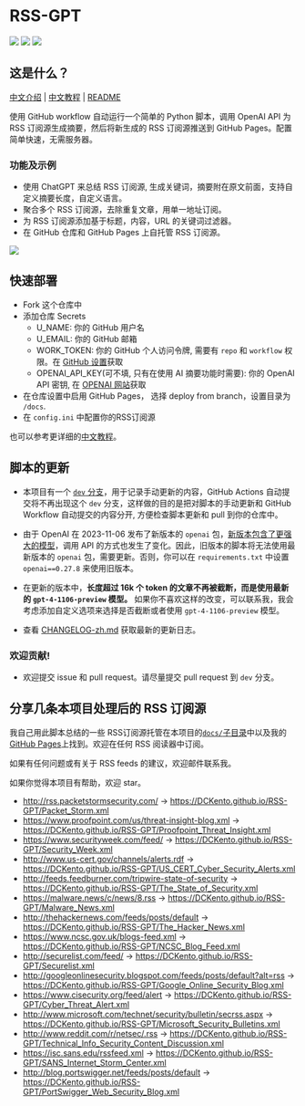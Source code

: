 # RSS-GPT

[![](https://img.shields.io/github/last-commit/yinan-c/RSS-GPT/dev?label=updated)](https://github.com/yinan-c/RSS-GPT/tree/dev)
[![](https://img.shields.io/github/last-commit/yinan-c/RSS-GPT/main?label=feeds%20refreshed)](https://yinan-c.github.io/RSS-GPT/)
[![](https://img.shields.io/github/license/yinan-c/RSS-GPT)](https://github.com/yinan-c/RSS-GPT/blob/master/LICENSE)


## 这是什么？

[中文介绍](https://yinan-c.github.io/rss-gpt.html) | [中文教程](https://yinan-c.github.io/rss-gpt-manual-zh.html) | [README](README.md)

使用 GitHub workflow 自动运行一个简单的 Python 脚本，调用 OpenAI API 为 RSS 订阅源生成摘要，然后将新生成的 RSS 订阅源推送到 GitHub Pages。配置简单快速，无需服务器。

### 功能及示例

- 使用 ChatGPT 来总结 RSS 订阅源, 生成关键词，摘要附在原文前面，支持自定义摘要长度，自定义语言。
- 聚合多个 RSS 订阅源，去除重复文章，用单一地址订阅。
- 为 RSS 订阅源添加基于标题，内容，URL 的关键词过滤器。
- 在 GitHub 仓库和 GitHub Pages 上自托管 RSS 订阅源。

![](https://i.imgur.com/7darABv.jpg)

## 快速部署

- Fork 这个仓库中
- 添加仓库 Secrets
    - U_NAME: 你的 GitHub 用户名
    - U_EMAIL: 你的 GitHub 邮箱
    - WORK_TOKEN: 你的 GitHub 个人访问令牌, 需要有 `repo` 和 `workflow` 权限。在 [GitHub 设置](https://github.com/settings/tokens/new)获取
    - OPENAI_API_KEY(可不填, 只有在使用 AI 摘要功能时需要): 你的 OpenAI API 密钥, 在 [OPENAI 网站](https://platform.openai.com/account/api-keys)获取
- 在仓库设置中启用 GitHub Pages， 选择 deploy from branch，设置目录为 `/docs`.
- 在 `config.ini` 中配置你的RSS订阅源

也可以参考更详细的[中文教程](https://yinan-c.github.io/rss-gpt-manual-zh.html)。

## 脚本的更新

- 本项目有一个 [`dev` 分支](https://github.com/yinan-c/RSS-GPT/tree/dev)，用于记录手动更新的内容，GitHub Actions 自动提交将不再出现这个 `dev` 分支，这样做的目的是把对脚本的手动更新和 GitHub Workflow 自动提交的内容分开, 方便检查脚本更新和 pull 到你的仓库中。

- 由于 OpenAI 在 2023-11-06 发布了新版本的 `openai` 包，[新版本包含了更强大的模型](https://openai.com/blog/new-models-and-developer-products-announced-at-devday)，调用 API 的方式也发生了变化。因此，旧版本的脚本将无法使用最新版本的 `openai` 包，需要更新。否则，你可以在 `requirements.txt` 中设置 `openai==0.27.8` 来使用旧版本。
- 在更新的版本中，**长度超过 16k 个 token 的文章不再被截断，而是使用最新的 `gpt-4-1106-preview` 模型。** 如果你不喜欢这样的改变，可以联系我，我会考虑添加自定义选项来选择是否截断或者使用 `gpt-4-1106-preview` 模型。

- 查看 [CHANGELOG-zh.md](CHANGELOG-zh.md) 获取最新的更新日志。

### 欢迎贡献!

- 欢迎提交 issue 和 pull request。请尽量提交 pull request 到 `dev` 分支。

## 分享几条本项目处理后的 RSS 订阅源

我自己用此脚本总结的一些 RSS订阅源托管在本项目的[`docs/`子目录](https://github.com/yinan-c/RSS-GPT/tree/main/docs)中以及我的 [GitHub Pages](https://yinan-c.github.io/RSS-GPT/)上找到。欢迎在任何 RSS 阅读器中订阅。

如果有任何问题或有关于 RSS feeds 的建议，欢迎邮件联系我。

如果你觉得本项目有帮助，欢迎 star。

- http://rss.packetstormsecurity.com/ -> https://DCKento.github.io/RSS-GPT/Packet_Storm.xml
- https://www.proofpoint.com/us/threat-insight-blog.xml -> https://DCKento.github.io/RSS-GPT/Proofpoint_Threat_Insight.xml
- https://www.securityweek.com/feed/ -> https://DCKento.github.io/RSS-GPT/Security_Week.xml
- http://www.us-cert.gov/channels/alerts.rdf -> https://DCKento.github.io/RSS-GPT/US_CERT_Cyber_Security_Alerts.xml
- http://feeds.feedburner.com/tripwire-state-of-security -> https://DCKento.github.io/RSS-GPT/The_State_of_Security.xml
- https://malware.news/c/news/8.rss -> https://DCKento.github.io/RSS-GPT/Malware_News.xml
- http://thehackernews.com/feeds/posts/default -> https://DCKento.github.io/RSS-GPT/The_Hacker_News.xml
- https://www.ncsc.gov.uk/blogs-feed.xml -> https://DCKento.github.io/RSS-GPT/NCSC_Blog_Feed.xml
- http://securelist.com/feed/ -> https://DCKento.github.io/RSS-GPT/Securelist.xml
- http://googleonlinesecurity.blogspot.com/feeds/posts/default?alt=rss -> https://DCKento.github.io/RSS-GPT/Google_Online_Security_Blog.xml
- https://www.cisecurity.org/feed/alert -> https://DCKento.github.io/RSS-GPT/Cyber_Threat_Alert.xml
- http://www.microsoft.com/technet/security/bulletin/secrss.aspx -> https://DCKento.github.io/RSS-GPT/Microsoft_Security_Bulletins.xml
- http://www.reddit.com/r/netsec/.rss -> https://DCKento.github.io/RSS-GPT/Technical_Info_Security_Content_Discussion.xml
- https://isc.sans.edu/rssfeed.xml -> https://DCKento.github.io/RSS-GPT/SANS_Internet_Storm_Center.xml
- http://blog.portswigger.net/feeds/posts/default -> https://DCKento.github.io/RSS-GPT/PortSwigger_Web_Security_Blog.xml
